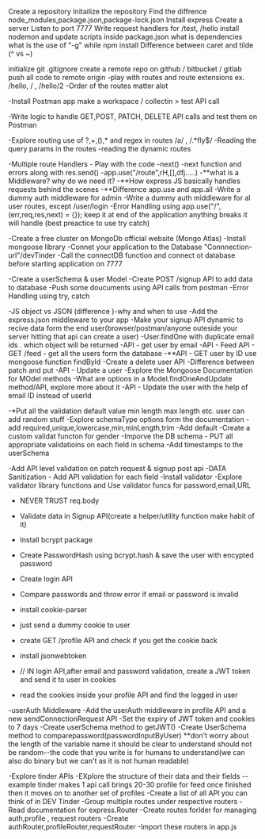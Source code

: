 Create a repository
Initailize the repository
Find the diffrence node_modules,package.json,package-lock.json
Install express
Create a server
Listen to port 7777
Write request handlers for /test, /hello
install nodemon and update scripts inside package.json
what is dependencies
what is the use of "-g" while npm install
Difference between caret and tilde (^ vs ~)

initialize git
.gitignore
create a remote repo on github / bitbucket / gitlab
push all code to remote origin
-play with routes and route extensions ex. /hello, / , /hello/2
-Order of the routes matter alot

-Install Postman app make a workspace / collectin > test API call

-Write logic to handle GET,POST, PATCH, DELETE API calls and test them on Postman

-Explore routing use of ?,+,(),* and regex in routes /a/ , /.*fly$/
-Reading the query params in the routes
-reading the dynamic routes

-Multiple route Handlers - Play with the code
-next()
-next function and errors along with res.send()
-app.use("/route",rH,[],dfj.....) -**what is a Middleware? why do we need it? -**How express JS basically handles requests behind the scenes
-\*\*Difference app.use and app.all
-Write a dummy auth middleware for admin
-Write a dummy auth middleware for al user routes, except /user/login
-Error Handling using app.use("/",(err,req,res,next) = {}); keep it at end of the application anything breaks it will handle (best preactice to use try catch)

-Create a free cluster on MongoDb official website (Mongo Atlas)
-Install mongoose library
-Connet your application to the Database "Connnection-url"/devTinder
-Call the connectDB function and connect ot database before starting application on 7777

-Create a userSchema & user Model
-Create POST /signup API to add data to database
-Push some doucuments using API calls from postman
-Error Handling using try, catch

-JS object vs JSON (difference )-why and when to use
-Add the express.json middleware to your app
-Make your signup API dynamic to recive data form the end user(browser/postman/anyone outeside your server hitting that api can create a user)
-User.findOne with duplicate email ids . which object will be returned
-API - get user by email
-API - Feed API - GET /feed - get all the users form the database
-\*\*API - GET user by ID use mongoose function findById
-Create a delete user API
-Difference between patch and put
-API - Update a user
-Explore the Mongoose Documentation for MOdel methods
-What are options in a Model.findOneAndUpdate method/API, explore more about it
-API - Update the user with the help of email ID instead of userId

-\*Put all the validation default value min length max length etc. user can add random stuff
-Explore schemaType options form the documentation
-add required,unique,lowercase,min,minLength,trim
-Add default
-Create a custom validat functon for gender
-Imporve the DB schema - PUT all appropriate validatioins on each field in schema
-Add timestamps to the userSchema

-Add API level validation on patch request & signup post api
-DATA Sanitization - Add API validation for each field
-Install validator
-Explore validator library functions and Use validator funcs for password,email,URL

- NEVER TRUST req.body

- Validate data in Signup API(create a helper/utility function make habit of it)
- Install bcrypt package
- Create PasswordHash using bcrypt.hash & save the user with encypted password
- Create login API
- Compare passwords and throw error if email or password is invalid

- install cookie-parser
- just send a dummy cookie to user
- create GET /profile API and check if you get the cookie back
- install jsonwebtoken
- // IN login API,after email and password validation, create a JWT token and send it to user in cookies
- read the cookies inside your profile API and find the logged in user

-userAuth Middleware
-Add the userAuth middleware in profile API and a new sendConnectionRequest API
-Set the expiry of JWT token and cookies to 7 days
-Create userSchema method to getJWT()
-Create UserSchema method to comparepassword(passwordInputByUser)
\*\*don't worry about the length of the variable name it should be clear to understand should not be random--the code that you write is for humans to understand(we can also do binary but we can't as it is not human readable)

-Explore tinder APIs
-EXplore the structure of their data and their fields
--example tinder makes 1 api call brings 20-30 profile for feed once finished then it moves on to another set of profiles
-Create a list of all API you can think of in DEV Tinder
-Group multiple routes under respective routers
-Read documentation for express.Router
-Create routes forlder for managing auth,profile , request routers
-Create authRouter,profileRouter,requestRouter
-Import these routers in app.js